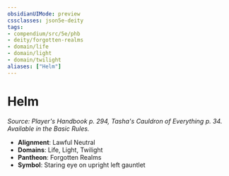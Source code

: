 ```yaml
---
obsidianUIMode: preview
cssclasses: json5e-deity
tags:
- compendium/src/5e/phb
- deity/forgotten-realms
- domain/life
- domain/light
- domain/twilight
aliases: ["Helm"]
---
```

# Helm
*Source: Player's Handbook p. 294, Tasha's Cauldron of Everything p. 34. Available in the Basic Rules.* 

- **Alignment**: Lawful Neutral
- **Domains**: Life, Light, Twilight
- **Pantheon**: Forgotten Realms
- **Symbol**: Staring eye on upright left gauntlet